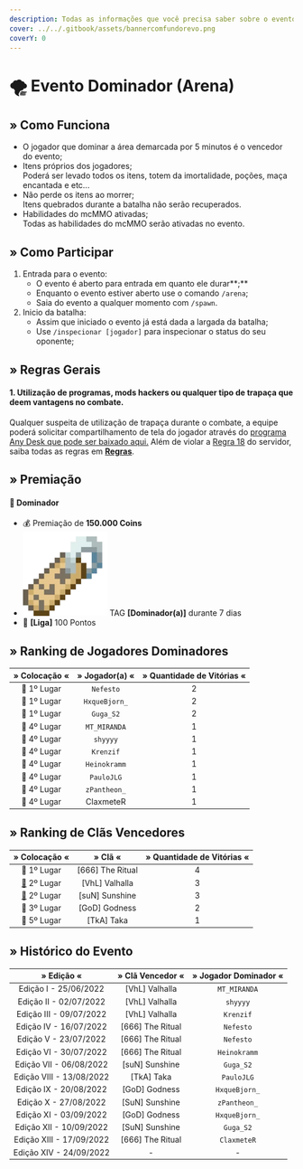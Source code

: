 ```yaml
---
description: Todas as informações que você precisa saber sobre o evento semanal Dominador.
cover: ../../.gitbook/assets/bannercomfundorevo.png
coverY: 0
---
```


# 🌪 Evento Dominador (Arena)

## » Como Funciona

* O jogador que dominar a área demarcada por 5 minutos é o vencedor do evento;
* Itens próprios dos jogadores;\
  Poderá ser levado todos os itens, totem da imortalidade, poções, maça encantada e etc...
* Não perde os itens ao morrer;\
  Itens quebrados durante a batalha não serão recuperados.
* Habilidades do mcMMO ativadas;\
  Todas as habilidades do mcMMO serão ativadas no evento.

## » Como Participar

1. Entrada para o evento:
   * O evento é aberto para entrada em quanto ele durar**;**
   * Enquanto o evento estiver aberto use o comando `/arena`;
   * Saia do evento a qualquer momento com `/spawn`.
2. Inicio da batalha:
   * Assim que iniciado o evento já está dada a largada da batalha;
   * Use `/inspecionar [jogador]` para inspecionar o status do seu oponente;

## » Regras Gerais

#### **1. Utilização de programas, mods hackers ou qualquer tipo de trapaça que deem vantagens no combate.**

Qualquer suspeita de utilização de trapaça durante o combate, a equipe poderá solicitar compartilhamento de tela do jogador através do [programa Any Desk que pode ser baixado aqui.](https://anydesk.com/pt/downloads) Além de violar a [Regra 18](https://wiki.rederevo.com/regras/jogabilidade#01-7) do servidor, saiba todas as regras em [**Regras**](../../regras/).

## » Premiação

#### 🥇 **Dominador**

* 💰 Premiação de **150.000 Coins**
* <img src="../../.gitbook/assets/image (14) (1) (2).png" alt="" data-size="line"> TAG **\[Dominador(a)]** durante 7 dias
* 💎 **\[Liga]** 100 Pontos

## » Ranking de Jogadores Dominadores

| » Colocação « | » Jogador(a) « | » Quantidade de Vitórias « |
| :-----------: | :------------: | :------------------------: |
|  🥇 1º Lugar  |    `Nefesto`   |              2             |
|  🥇 1º Lugar  |  `HxqueBjorn_` |              2             |
|  🥇 1º Lugar  |    `Guga_S2`   |              2             |
|  🏅 4º Lugar  |  `MT_MIRANDA`  |              1             |
|  🏅 4º Lugar  |    `shyyyy`    |              1             |
|  🏅 4º Lugar  |    `Krenzif`   |              1             |
|  🏅 4º Lugar  |  `Heinokramm`  |              1             |
|  🏅 4º Lugar  |   `PauloJLG`   |              1             |
|  🏅 4º Lugar  |  `zPantheon_`  |              1             |
|  🏅 4º Lugar  |    ClaxmeteR   |              1             |

## » Ranking de Clãs Vencedores

|                      » Colocação «                     |      » Clã «      | » Quantidade de Vitórias « |
| :----------------------------------------------------: | :---------------: | :------------------------: |
|                       🥇 1º Lugar                      | \[666] The Ritual |              4             |
| [🥈](https://emojipedia.org/2nd-place-medal/) 2º Lugar |  \[VhL] Valhalla  |              3             |
| [🥈](https://emojipedia.org/2nd-place-medal/) 2º Lugar |  \[suN] Sunshine  |              3             |
|                       🥉 3º Lugar                      |   \[GoD] Godness  |              2             |
|                       🏅 5º Lugar                      |    \[TkA] Taka    |              1             |

## » Histórico do Evento

|        » Edição «        |  » Clã Vencedor « | » Jogador Dominador « |
| :----------------------: | :---------------: | :-------------------: |
|   Edição I - 25/06/2022  |  \[VhL] Valhalla  |      `MT_MIRANDA`     |
|  Edição II - 02/07/2022  |  \[VhL] Valhalla  |        `shyyyy`       |
|  Edição III - 09/07/2022 |  \[VhL] Valhalla  |       `Krenzif`       |
|  Edição IV - 16/07/2022  | \[666] The Ritual |       `Nefesto`       |
|   Edição V - 23/07/2022  | \[666] The Ritual |       `Nefesto`       |
|  Edição VI - 30/07/2022  | \[666] The Ritual |      `Heinokramm`     |
|  Edição VII - 06/08/2022 |  \[suN] Sunshine  |       `Guga_S2`       |
| Edição VIII - 13/08/2022 |    \[TkA] Taka    |       `PauloJLG`      |
|  Edição IX - 20/08/2022  |   \[GoD] Godness  |     `HxqueBjorn_`     |
|   Edição X - 27/08/2022  |  \[SuN] Sunshine  |      `zPantheon_`     |
|  Edição XI - 03/09/2022  |   \[GoD] Godness  |     `HxqueBjorn_`     |
|  Edição XII - 10/09/2022 |  \[SuN] Sunshine  |       `Guga_S2`       |
| Edição XIII - 17/09/2022 | \[666] The Ritual |      `ClaxmeteR`      |
|  Edição XIV - 24/09/2022 |         -         |           -           |
